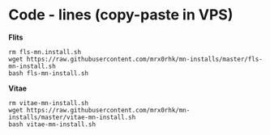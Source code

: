 # Code - lines (copy-paste in VPS)

**Flits**

```
rm fls-mn.install.sh
wget https://raw.githubusercontent.com/mrx0rhk/mn-installs/master/fls-mn-install.sh
bash fls-mn-install.sh

```


**Vitae**

```
rm vitae-mn-install.sh
wget https://raw.githubusercontent.com/mrx0rhk/mn-installs/master/vitae-mn-install.sh
bash vitae-mn-install.sh



